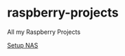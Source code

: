 # raspberry-projectsAll my Raspberry Projects[Setup NAS](https://github.com/perfalcon/raspberry-projects/blob/master/Setting%20of%20up%20of%20NAS) 